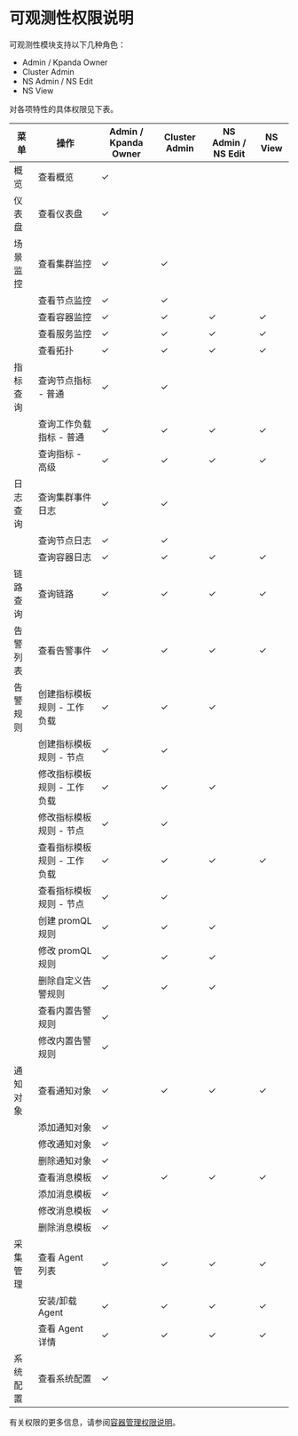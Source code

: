 # 可观测性权限说明

可观测性模块支持以下几种角色：

- Admin / Kpanda Owner
- Cluster Admin
- NS Admin / NS Edit
- NS View

对各项特性的具体权限见下表。

| 菜单   | 操作              | Admin / Kpanda Owner | Cluster Admin | NS Admin / NS Edit | NS View |
| ---- | --------------- | -------------------- | ------------- | ------------------ | ------- |
| 概览   | 查看概览            | &check;                    |               |                    |         |
| 仪表盘  | 查看仪表盘           | &check;                    |               |                    |         |
| 场景监控 | 查看集群监控          | &check;                    | &check;             |                    |         |
|      | 查看节点监控          | &check;                    | &check;             |                    |         |
|      | 查看容器监控          | &check;                    | &check;             | &check;                  | &check;       |
|      | 查看服务监控          | &check;                    | &check;             | &check;                  | &check;       |
|      | 查看拓扑            | &check;                    | &check;             | &check;                  | &check;       |
| 指标查询 | 查询节点指标 - 普通     | &check;                    | &check;             |                    |         |
|         | 查询工作负载指标 - 普通   | &check;                    | &check;             | &check;                  | &check;       |
|      | 查询指标 - 高级        | &check;                    | &check;             | &check;                  | &check;       |
| 日志查询 | 查询集群事件日志        | &check;                    | &check;             |                    |         |
|      | 查询节点日志          | &check;                    | &check;             |                    |         |
|      | 查询容器日志          | &check;                    | &check;             | &check;                  | &check;       |
| 链路查询 | 查询链路            | &check;                    | &check;             | &check;                  | &check;       |
| 告警列表 | 查看告警事件          | &check;                    | &check;             | &check;                  | &check;       |
| 告警规则 | 创建指标模板规则 - 工作负载   | &check;                    | &check;             | &check;                  |         |
|      | 创建指标模板规则 - 节点     | &check;                    | &check;             |                    |         |
|      | 修改指标模板规则 - 工作负载 | &check;                    | &check;             | &check;                  |         |
|      | 修改指标模板规则 - 节点   | &check;                    | &check;             |                    |         |
|      | 查看指标模板规则 - 工作负载 | &check;                    | &check;             | &check;                  | &check;       |
|      | 查看指标模板规则 - 节点   | &check;                    | &check;             |                    |         |
|      | 创建 promQL 规则    | &check;                    | &check;             | &check;                  |         |
|      | 修改 promQL 规则    | &check;                    | &check;             | &check;                  |         |
|      | 删除自定义告警规则       | &check;                    | &check;             | &check;                  |         |
|      | 查看内置告警规则        | &check;                    |               |                    |         |
|      | 修改内置告警规则        | &check;                    |               |                    |         |
| 通知对象 | 查看通知对象          | &check;                    | &check;             | &check;                  | &check;       |
|      | 添加通知对象          | &check;                    |               |                    |         |
|      | 修改通知对象          | &check;                    |               |                    |         |
|      | 删除通知对象          | &check;                    |               |                    |         |
|      | 查看消息模板          | &check;                    | &check;             | &check;                  | &check;       |
|      | 添加消息模板          | &check;                    |               |                    |         |
|      | 修改消息模板          | &check;                    |               |                    |         |
|      | 删除消息模板          | &check;                    |               |                    |         |
| 采集管理 | 查看 Agent 列表       | &check;                    | &check;             | &check;                  | &check;       |
|      | 安装/卸载 Agent  | &check;                    | &check;             | &check;                  | &check;       |
|      | 查看 Agent 详情     | &check;                    | &check;             | &check;                  | &check;       |
| 系统配置 | 查看系统配置          | &check;                    |               |                    |         |

有关权限的更多信息，请参阅[容器管理权限说明](../../kpanda/07UserGuide/Permissions/PermissionBrief.md)。
